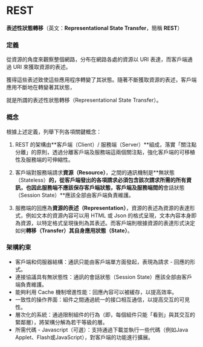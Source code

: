 

# REST

**表述性狀態轉移**（英文：**Representational State Transfer**，簡稱 **REST**）

### 定義

從資源的角度來觀察整個網路，分布在網路各處的資源以 URI 表達，而客戶端通過 URI 來獲取資源的表述。

獲得這些表述致使這些應用程序轉變了其狀態。隨著不斷獲取資源的表述，客戶端應用不斷地在轉變著其狀態，

就是所謂的表述性狀態轉移（Representational State Transfer）。

### 概念

根據上述定義，列舉下列各項關鍵概念：

1. REST 的架構由**客戶端（Client）\/ 服務端（Server）**組成，落實「關注點分離」的原則，透過分離客戶端及服務端這兩個關注點，強化客戶端的可移稙性及服務端的可伸縮性。

2. 客戶端對服務端請求**資源（Resource）**，之間的通訊機制是**無狀態（Stateless）**的，從客戶端發出的各項請求必須包含該次請求所需的所有資訊，也因此服務端不應該保存客戶端狀態，客戶端及服務端間的**會話狀態（Session State）**應該全部由客戶端負責維護。

3. 服務端的回應為**資源的表述（Representation）**，資源的表述為資源的表達形式，例如文本的資源內容可以用 HTML 或 Json 的格式呈現，文本內容本身即為資源，以特定格式呈現後則為其表述。而客戶端則根據資源的表達形式決定如何**轉移（Transfer）**其自身應用**狀態（State）**。


### 架構約束

* 客戶端和伺服器結構：通訊只能由客戶端單方面發起，表現為請求 - 回應的形式。
* 連接協議具有無狀態性：通訊的會話狀態（Session State）應該全部由客戶端負責維護。
* 能夠利用 Cache 機制增進性能：回應內容可以被緩存，以提高效率。
* 一致性的操作界面：組件之間通過統一的接口相互通信，以提高交互的可見性。
* 層次化的系統：通過限制組件的行為（即，每個組件只能「看到」與其交互的緊鄰層），將架構分解為若干等級的層。
* 所需代碼 - Javascript（可選）：支持通過下載並執行一些代碼（例如Java Applet、Flash或JavaScript），對客戶端的功能進行擴展。

# 

